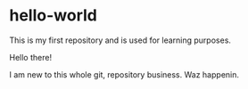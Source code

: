 # hello-world
This is my first repository and is used for learning purposes.

Hello there!

I am new to this whole git, repository business. Waz happenin.
